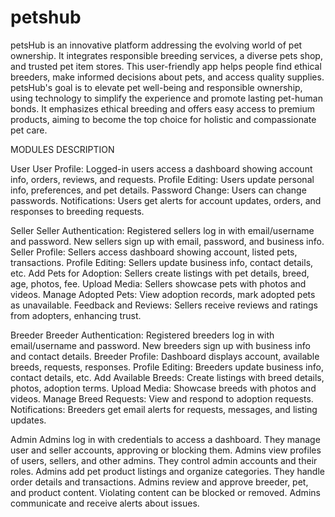 # petshub
petsHub is an innovative platform addressing the evolving world of pet ownership. It integrates responsible breeding services, a diverse pets shop, and trusted pet item stores. This user-friendly app helps people find ethical breeders, make informed decisions about pets, and access quality supplies. petsHub's goal is to elevate pet well-being and responsible ownership, using technology to simplify the experience and promote lasting pet-human bonds. It emphasizes ethical breeding and offers easy access to premium products, aiming to become the top choice for holistic and compassionate pet care.


MODULES DESCRIPTION


User User Profile: Logged-in users access a dashboard showing account info, orders, reviews, and requests. Profile Editing: Users update personal info, preferences, and pet details. Password Change: Users can change passwords. Notifications: Users get alerts for account updates, orders, and responses to breeding requests.


Seller Seller Authentication: Registered sellers log in with email/username and password. New sellers sign up with email, password, and business info. Seller Profile: Sellers access dashboard showing account, listed pets, transactions. Profile Editing: Sellers update business info, contact details, etc. Add Pets for Adoption: Sellers create listings with pet details, breed, age, photos, fee. Upload Media: Sellers showcase pets with photos and videos. Manage Adopted Pets: View adoption records, mark adopted pets as unavailable. Feedback and Reviews: Sellers receive reviews and ratings from adopters, enhancing trust.


Breeder Breeder Authentication: Registered breeders log in with email/username and password. New breeders sign up with business info and contact details. Breeder Profile: Dashboard displays account, available breeds, requests, responses. Profile Editing: Breeders update business info, contact details, etc. Add Available Breeds: Create listings with breed details, photos, adoption terms. Upload Media: Showcase breeds with photos and videos. Manage Breed Requests: View and respond to adoption requests. Notifications: Breeders get email alerts for requests, messages, and listing updates.

Admin Admins log in with credentials to access a dashboard. They manage user and seller accounts, approving or blocking them. Admins view profiles of users, sellers, and other admins. They control admin accounts and their roles. Admins add pet product listings and organize categories. They handle order details and transactions. Admins review and approve breeder, pet, and product content. Violating content can be blocked or removed. Admins communicate and receive alerts about issues.

